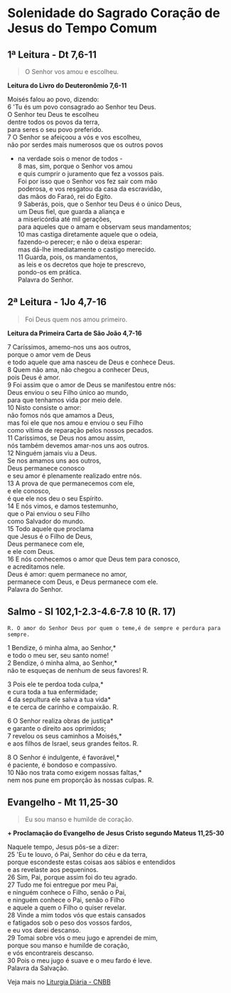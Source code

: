 # Solenidade do Sagrado Coração de Jesus do Tempo Comum

## 1ª Leitura - Dt 7,6-11

> O Senhor vos amou e escolheu.

**Leitura do Livro do Deuteronômio 7,6-11**

Moisés falou ao povo, dizendo:    
6 'Tu és um povo consagrado ao Senhor teu Deus.   
 O Senhor teu Deus te escolheu   
 dentre todos os povos da terra,   
 para seres o seu povo preferido.    
7 O Senhor se afeiçoou a vós e vos escolheu,   
 não por serdes mais numerosos que os outros povos   
 - na verdade sois o menor de todos -    
8 mas, sim, porque o Senhor vos amou   
 e quis cumprir o juramento que fez a vossos pais.   
 Foi por isso que o Senhor vos fez sair com mão   
 poderosa, e vos resgatou da casa da escravidão,   
 das mãos do Faraó, rei do Egito.    
9 Saberás, pois, que o Senhor teu Deus é o único Deus,   
 um Deus fiel, que guarda a aliança e   
 a misericórdia até mil gerações,   
 para aqueles que o amam e observam seus mandamentos;    
10 mas castiga diretamente aquele que o odeia,   
 fazendo-o perecer; e não o deixa esperar:   
 mas dá-lhe imediatamente o castigo merecido.    
11 Guarda, pois, os mandamentos,   
 as leis e os decretos que hoje te prescrevo,   
 pondo-os em prática.   
 Palavra do Senhor.

## 2ª Leitura - 1Jo 4,7-16

> Foi Deus quem nos amou primeiro.

**Leitura da Primeira Carta de São João 4,7-16**

7 Caríssimos, amemo-nos uns aos outros,   
 porque o amor vem de Deus   
 e todo aquele que ama nasceu de Deus e conhece Deus.    
8 Quem não ama, não chegou a conhecer Deus,   
 pois Deus é amor.    
9 Foi assim que o amor de Deus se manifestou entre nós:   
 Deus enviou o seu Filho único ao mundo,   
 para que tenhamos vida por meio dele.    
10 Nisto consiste o amor:   
 não fomos nós que amamos a Deus,   
 mas foi ele que nos amou e enviou o seu Filho   
 como vítima de reparação pelos nossos pecados.    
11 Caríssimos, se Deus nos amou assim,   
 nós também devemos amar-nos uns aos outros.    
12 Ninguém jamais viu a Deus.   
 Se nos amamos uns aos outros,   
 Deus permanece conosco   
 e seu amor é plenamente realizado entre nós.    
13 A prova de que permanecemos com ele,   
 e ele conosco,   
 é que ele nos deu o seu Espírito.     
14  E nós vimos, e damos testemunho,   
 que o Pai enviou o seu Filho   
 como Salvador do mundo.    
15 Todo aquele que proclama   
 que Jesus é o Filho de Deus,   
 Deus permanece com ele,   
 e ele com Deus.    
16 E nós conhecemos o amor que Deus tem para conosco,   
 e acreditamos nele.   
 Deus é amor: quem permanece no amor,   
 permanece com Deus, e Deus permanece com ele.   
 Palavra do Senhor.

## Salmo - Sl 102,1-2.3-4.6-7.8 10 (R. 17)

`R. O amor do Senhor Deus por quem o teme,é de sempre e perdura para sempre.`

1 Bendize, ó minha alma, ao Senhor,*   
 e todo o meu ser, seu santo nome!    
2 Bendize, ó minha alma, ao Senhor,*   
 não te esqueças de nenhum de seus favores!  R.     
   
3 Pois ele te perdoa toda culpa,*   
 e cura toda a tua enfermidade;    
4 da sepultura ele salva a tua vida*   
 e te cerca de carinho e compaixão.  R.     
   
6 O Senhor realiza obras de justiça*   
 e garante o direito aos oprimidos;    
7 revelou os seus caminhos a Moisés,*   
 e aos filhos de Israel, seus grandes feitos.  R.     
   
8 O Senhor é indulgente, é favorável,*   
 é paciente, é bondoso e compassivo.    
10 Não nos trata como exigem nossas faltas,*   
 nem nos pune em proporção às nossas culpas.  R.

## Evangelho - Mt 11,25-30

> Eu sou manso e humilde de coração.

**+ Proclamação do Evangelho de Jesus Cristo segundo Mateus 11,25-30**

Naquele tempo, Jesus pôs-se a dizer:    
25 'Eu te louvo, ó Pai, Senhor do céu e da terra,   
 porque escondeste estas coisas aos sábios e entendidos   
 e as revelaste aos pequeninos.    
26 Sim, Pai, porque assim foi do teu agrado.    
27 Tudo me foi entregue por meu Pai,   
 e ninguém conhece o Filho, senão o Pai,   
 e ninguém conhece o Pai, senão o Filho   
 e aquele a quem o Filho o quiser revelar.    
28 Vinde a mim todos vós que estais cansados   
 e fatigados sob o peso dos vossos fardos,   
 e eu vos darei descanso.    
29 Tomai sobre vós o meu jugo e aprendei de mim,   
 porque sou manso e humilde de coração,   
 e vós encontrareis descanso.    
30 Pois o meu jugo é suave e o meu fardo é leve.   
 Palavra da Salvação.

Veja mais no [Liturgia Diária - CNBB](http://liturgiadiaria.cnbb.org.br/app/user/user/UserView.php?ano=2017&mes=6&dia=23)